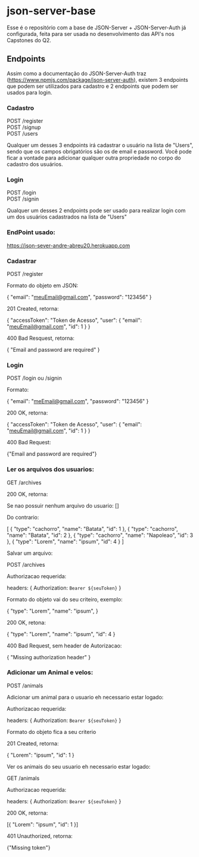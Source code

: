 # json-server-base

Esse é o repositório com a base de JSON-Server + JSON-Server-Auth já configurada, feita para ser usada no desenvolvimento das API's nos Capstones do Q2.

## Endpoints

Assim como a documentação do JSON-Server-Auth traz (https://www.npmjs.com/package/json-server-auth), existem 3 endpoints que podem ser utilizados para cadastro e 2 endpoints que podem ser usados para login.

### Cadastro

POST /register <br/>
POST /signup <br/>
POST /users

Qualquer um desses 3 endpoints irá cadastrar o usuário na lista de "Users", sendo que os campos obrigatórios são os de email e password.
Você pode ficar a vontade para adicionar qualquer outra propriedade no corpo do cadastro dos usuários.

### Login

POST /login <br/>
POST /signin

Qualquer um desses 2 endpoints pode ser usado para realizar login com um dos usuários cadastrados na lista de "Users"

### EndPoint usado:

https://json-sever-andre-abreu20.herokuapp.com

### Cadastrar

POST /register

Formato do objeto em JSON:

{
"email": "meuEmail@gmail.com",
"password": "123456"
}

201 Created, retorna:

{
"accessToken": "Token de Acesso",
"user": {
"email": "meuEmail@gmail.com",
"id": 1
}
}

400 Bad Resquest, retorna:

{
"Email and password are required"
}

### Login

POST /login ou /signin

Formato:

{
"email": "meEmail@gmail.com",
"password": "123456"
}

200 OK, retorna:

{
"accessToken": "Token de Acesso",
"user": {
"email": "meuEmail@gmail.com",
"id": 1
}
}

400 Bad Request:

{"Email and password are required"}

### Ler os arquivos dos usuarios:

GET /archives

200 OK, retorna:

Se nao possuir nenhum arquivo do usuario:
[]

Do contrario:

[
{
"type": "cachorro",
"name": "Batata",
"id": 1
},
{
"type": "cachorro",
"name": "Batata",
"id": 2
},
{
"type": "cachorro",
"name": "Napoleao",
"id": 3
},
{
"type": "Lorem",
"name": "ipsum",
"id": 4
}
]

Salvar um arquivo:

POST /archives

Authorizacao requerida:

headers: {
Authorization: `Bearer ${seuToken}`
}

Formato do objeto vai do seu criteiro, exemplo:

{
"type": "Lorem",
"name": "ipsum",
}

200 OK, retona:

{
"type": "Lorem",
"name": "ipsum",
"id": 4
}

400 Bad Request, sem header de Autorizacao:

{
"Missing authorization header"
}

### Adicionar um Animal e velos:

POST /animals

Adicionar um animal para o usuario eh necessario estar logado:

Authorizacao requerida:

headers: {
Authorization: `Bearer ${seuToken}`
}

Formato do objeto fica a seu criterio

201 Created, retorna:

{
"Lorem": "ipsum",
"id": 1
}

Ver os animais do seu usuario eh necessario estar logado:

GET /animals

Authorizacao requerida:

headers: {
Authorization: `Bearer ${seuToken}`
}

200 OK, retorna:

[{
"Lorem": "ipsum",
"id": 1
}]

401 Unauthorized, retorna:

{"Missing token"}
